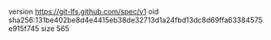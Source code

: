 version https://git-lfs.github.com/spec/v1
oid sha256:131be402be8d4e4415eb38de32713d1a24fbd13dc8d69ffa63384575e915f745
size 565
